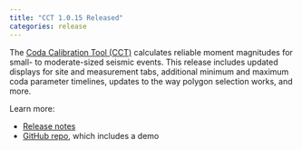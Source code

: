 ```yaml
---
title: "CCT 1.0.15 Released"
categories: release
---
```


The [Coda Calibration Tool (CCT)](https://github.com/LLNL/coda-calibration-tool) calculates reliable moment magnitudes for small- to moderate-sized seismic events. This release includes updated displays for site and measurement tabs, additional minimum and maximum coda parameter timelines, updates to the way polygon selection works, and more.

Learn more:
- [Release notes](https://github.com/LLNL/coda-calibration-tool/releases/tag/1.0.15)
- [GitHub repo](https://github.com/LLNL/coda-calibration-tool), which includes a demo
